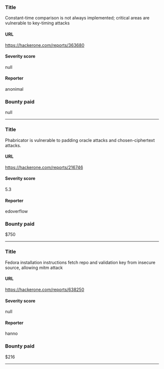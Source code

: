 ### Title
Constant-time comparison is not always implemented; critical areas are vulnerable to key-timing attacks
#### URL 
https://hackerone.com/reports/363680
#### Severity score
null
#### Reporter 
anonimal
### Bounty paid
null


---


### Title
Phabricator is vulnerable to padding oracle attacks and chosen-ciphertext attacks.
#### URL 
https://hackerone.com/reports/216746
#### Severity score
5.3
#### Reporter 
edoverflow
### Bounty paid
$750


---


### Title
Fedora installation instructions fetch repo and validation key from insecure source, allowing mitm attack
#### URL 
https://hackerone.com/reports/638250
#### Severity score
null
#### Reporter 
hanno
### Bounty paid
$216


---



